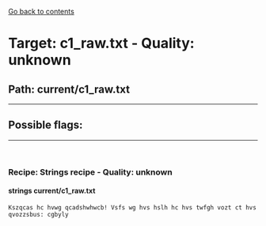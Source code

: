 [Go back to contents](../contents.md)  
# Target: c1_raw.txt  -  Quality: unknown  
## Path: current/c1_raw.txt  
---  
## Possible flags:  
  
---  
&nbsp;  
### Recipe: Strings recipe - Quality: unknown  
#### strings current/c1_raw.txt  
```  
Kszqcas hc hvwg qcadshwhwcb! Vsfs wg hvs hslh hc hvs twfgh vozt ct hvs qvozzsbus: cgbyly  
  
```  
&nbsp;  
